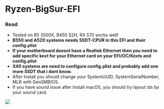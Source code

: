 # Ryzen-BigSur-EFI

### Read

- Tested on R5 3500X, B450 S2H, RX 570 works well!
- **B550 and A520 systems needs SSDT-CPUR in this EFI and their config.plist**
- **If your motherboard doesnt have a Realtek Ethernet then you need to add specific kext for your Ethernet card on your EFI/OC/Kexts and config.plist**
- **X40 systems are need to configure config.plist and probably add one more SSDT that i dont know.**
- After Install you should change your SystemUUID, SystemSerialNumber, MLB with GenSMBIOS.
- If you have sound issue after Install macOS, you should try layout ids by your sound card.

![](https://www.technopat.net/sosyal/eklenti/ryzen-5-3500x-bigsur-png.994457/)

